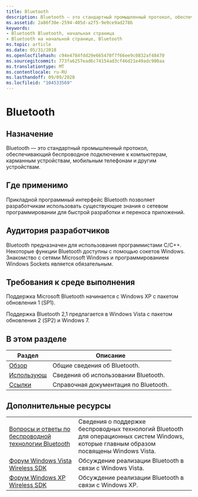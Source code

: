 ```yaml
---
title: Bluetooth
description: Bluetooth — это стандартный промышленный протокол, обеспечивающий беспроводное подключение к компьютерам, карманным устройствам, мобильным телефонам и другим устройствам.
ms.assetid: 2a86f30e-2594-405d-a2f5-9e9ce9ad278b
keywords:
- Bluetooth Bluetooth, начальная страница
- Bluetooth на начальной странице, Bluetooth
ms.topic: article
ms.date: 05/31/2018
ms.openlocfilehash: c94e4784fdd29e665470f7f66ee9c0832af48470
ms.sourcegitcommit: 773fa6257ead6c74154ad3cf46d21e49adc900aa
ms.translationtype: MT
ms.contentlocale: ru-RU
ms.lasthandoff: 09/09/2020
ms.locfileid: "104533569"
---
```

# <a name="bluetooth"></a>Bluetooth

## <a name="purpose"></a>Назначение

Bluetooth — это стандартный промышленный протокол, обеспечивающий беспроводное подключение к компьютерам, карманным устройствам, мобильным телефонам и другим устройствам.

## <a name="where-applicable"></a>Где применимо

Прикладной программный интерфейс Bluetooth позволяет разработчикам использовать существующие знания о сетевом программировании для быстрой разработки и переноса приложений.

## <a name="developer-audience"></a>Аудитория разработчиков

Bluetooth предназначен для использования программистами C/C++. Некоторые функции Bluetooth доступны с помощью сокетов Windows. Знакомство с сетями Microsoft Windows и программированием Windows Sockets является обязательным.

## <a name="run-time-requirements"></a>Требования к среде выполнения

Поддержка Microsoft Bluetooth начинается с Windows XP с пакетом обновления 1 (SP1).

Поддержка Bluetooth 2,1 предлагается в Windows Vista с пакетом обновления 2 (SP2) и Windows 7.

## <a name="in-this-section"></a>В этом разделе



| Раздел                                           | Описание                                       |
|-------------------------------------------------|---------------------------------------------------|
| [Обзор](about-bluetooth.md)<br/>      | Общие сведения об Bluetooth.<br/>   |
| [Использующ](using-bluetooth.md)<br/>         | Сведения об использовании Bluetooth.<br/>     |
| [Ссылки](bluetooth-reference.md)<br/> | Справочная документация по Bluetooth.<br/> |



 

## <a name="additional-resources"></a>Дополнительные ресурсы



|                                                                                      |                                                                                                                             |
|--------------------------------------------------------------------------------------|-----------------------------------------------------------------------------------------------------------------------------|
| [Вопросы и ответы по беспроводной технологии Bluetooth](https://www.microsoft.com/whdc/connect/wireless/bth_faq.mspx) | Сведения о поддержке беспроводных технологий Bluetooth для операционных систем Windows, которые главным образом посвящены Windows Vista. |
| [Форум Windows Vista Wireless SDK](https://social.msdn.microsoft.com/Forums/en/vistawirelesssdk/threads)   | Обсуждение реализации Bluetooth в связи с Windows Vista.                                                              |
| [Форум Windows XP Wireless SDK](https://social.msdn.microsoft.com/Forums/xpwirelesssdk/threads)     | Обсуждение реализации Bluetooth в связи с Windows XP.                                                                 |



 

 

 





